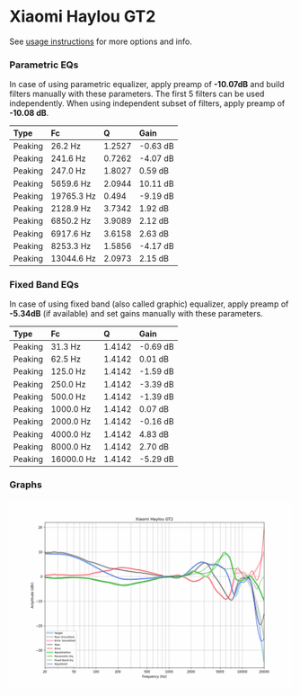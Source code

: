 # Xiaomi Haylou GT2
See [usage instructions](https://github.com/jaakkopasanen/AutoEq#usage) for more options and info.

### Parametric EQs
In case of using parametric equalizer, apply preamp of **-10.07dB** and build filters manually
with these parameters. The first 5 filters can be used independently.
When using independent subset of filters, apply preamp of **-10.08 dB**.

| Type    | Fc         |      Q | Gain     |
|:--------|:-----------|:-------|:---------|
| Peaking | 26.2 Hz    | 1.2527 | -0.63 dB |
| Peaking | 241.6 Hz   | 0.7262 | -4.07 dB |
| Peaking | 247.0 Hz   | 1.8027 | 0.59 dB  |
| Peaking | 5659.6 Hz  | 2.0944 | 10.11 dB |
| Peaking | 19765.3 Hz | 0.494  | -9.19 dB |
| Peaking | 2128.9 Hz  | 3.7342 | 1.92 dB  |
| Peaking | 6850.2 Hz  | 3.9089 | 2.12 dB  |
| Peaking | 6917.6 Hz  | 3.6158 | 2.63 dB  |
| Peaking | 8253.3 Hz  | 1.5856 | -4.17 dB |
| Peaking | 13044.6 Hz | 2.0973 | 2.15 dB  |

### Fixed Band EQs
In case of using fixed band (also called graphic) equalizer, apply preamp of **-5.34dB**
(if available) and set gains manually with these parameters.

| Type    | Fc         |      Q | Gain     |
|:--------|:-----------|:-------|:---------|
| Peaking | 31.3 Hz    | 1.4142 | -0.69 dB |
| Peaking | 62.5 Hz    | 1.4142 | 0.01 dB  |
| Peaking | 125.0 Hz   | 1.4142 | -1.59 dB |
| Peaking | 250.0 Hz   | 1.4142 | -3.39 dB |
| Peaking | 500.0 Hz   | 1.4142 | -1.39 dB |
| Peaking | 1000.0 Hz  | 1.4142 | 0.07 dB  |
| Peaking | 2000.0 Hz  | 1.4142 | -0.16 dB |
| Peaking | 4000.0 Hz  | 1.4142 | 4.83 dB  |
| Peaking | 8000.0 Hz  | 1.4142 | 2.70 dB  |
| Peaking | 16000.0 Hz | 1.4142 | -5.29 dB |

### Graphs
![](./Xiaomi%20Haylou%20GT2.png)